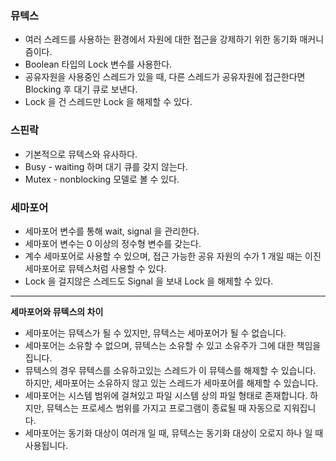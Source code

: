 ### 뮤텍스

- 여러 스레드를 사용하는 환경에서 자원에 대한 접근을 강제하기 위한 동기화 매커니즘이다.
- Boolean 타입의 Lock 변수를 사용한다.
- 공유자원을 사용중인 스레드가 있을 때, 다른 스레드가 공유자원에 접근한다면 Blocking 후 대기 큐로 보낸다.
- Lock 을 건 스레드만 Lock 을 해제할 수 있다.

### 스핀락

- 기본적으로 뮤텍스와 유사하다.
- Busy - waiting 하며 대기 큐를 갖지 않는다.
- Mutex - nonblocking 모델로 볼 수 있다.

### 세마포어

- 세마포어 변수를 통해 wait, signal 을 관리한다.
- 세마포어 변수는 0 이상의 정수형 변수를 갖는다.
- 계수 세마포어로 사용할 수 있으며, 접근 가능한 공유 자원의 수가 1 개일 때는 이진 세마포어로 뮤텍스처럼 사용할 수 있다.
- Lock 을 걸지않은 스레드도 Signal 을 보내 Lock 을 해제할 수 있다.

---

**세마포어와 뮤텍스의 차이**

- 세마포어는 뮤텍스가 될 수 있지만, 뮤텍스는 세마포어가 될 수 없습니다.
- 세마포어는 소유할 수 없으며, 뮤텍스는 소유할 수 있고 소유주가 그에 대한 책임을 집니다.
- 뮤텍스의 경우 뮤텍스를 소유하고있는 스레드가 이 뮤텍스를 해제할 수 있습니다. 하지만, 세마포어는 소유하지 않고 있는 스레드가 세마포어를 해제할 수 있습니다.
- 세마포어는 시스템 범위에 걸쳐있고 파일 시스템 상의 파일 형태로 존재합니다. 하지만, 뮤텍스는 프로세스 범위를 가지고 프로그램이 종료될 때 자동으로 지워집니다.
- 세마포어는 동기화 대상이 여러개 일 때, 뮤텍스는 동기화 대상이 오로지 하나 일 때 사용됩니다.
